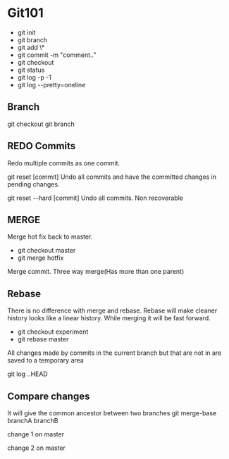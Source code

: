 # Git101

 <ul>
<li>git init</li>
<li>git branch</li>
<li>git add \*</li>
<li>git commit -m "comment.."</li>
<li>git checkout <branchname></li>
<li>git status</li>
<li>git log -p -1</li>
<li>git log --pretty=oneline</li>
 </ul>

## Branch

git checkout <FromBranchName-That you want to create>
git branch <newbranchname>

## REDO Commits

Redo multiple commits as one commit.

git reset [commit]
Undo all commits and have the committed changes in pending changes.

git reset --hard [commit]
Undo all commits. Non recoverable

## MERGE

Merge hot fix back to master.

 <ul>
<li>git checkout master</li>
<li>git merge hotfix</li>
 </ul>

Merge commit. Three way merge(Has more than one parent)

## Rebase

There is no difference with merge and rebase. Rebase will make cleaner history looks like a linear history.
While merging it will be fast forward.

<ul>
<li>git checkout experiment</li>
<li>git rebase master</li>
 </ul>

 All changes made by commits in the current branch but that are not in <upstream> are saved to a temporary area

 git log <upstream>..HEAD


## Compare changes

It will give the common ancestor between two branches
 git merge-base  branchA  branchB

change 1 on master

change 2 on master